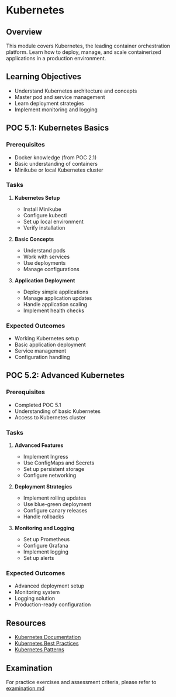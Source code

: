 # Kubernetes

## Overview
This module covers Kubernetes, the leading container orchestration platform. Learn how to deploy, manage, and scale containerized applications in a production environment.

## Learning Objectives
- Understand Kubernetes architecture and concepts
- Master pod and service management
- Learn deployment strategies
- Implement monitoring and logging

## POC 5.1: Kubernetes Basics

### Prerequisites
- Docker knowledge (from POC 2.1)
- Basic understanding of containers
- Minikube or local Kubernetes cluster

### Tasks
1. **Kubernetes Setup**
   - Install Minikube
   - Configure kubectl
   - Set up local environment
   - Verify installation

2. **Basic Concepts**
   - Understand pods
   - Work with services
   - Use deployments
   - Manage configurations

3. **Application Deployment**
   - Deploy simple applications
   - Manage application updates
   - Handle application scaling
   - Implement health checks

### Expected Outcomes
- Working Kubernetes setup
- Basic application deployment
- Service management
- Configuration handling

## POC 5.2: Advanced Kubernetes

### Prerequisites
- Completed POC 5.1
- Understanding of basic Kubernetes
- Access to Kubernetes cluster

### Tasks
1. **Advanced Features**
   - Implement Ingress
   - Use ConfigMaps and Secrets
   - Set up persistent storage
   - Configure networking

2. **Deployment Strategies**
   - Implement rolling updates
   - Use blue-green deployment
   - Configure canary releases
   - Handle rollbacks

3. **Monitoring and Logging**
   - Set up Prometheus
   - Configure Grafana
   - Implement logging
   - Set up alerts

### Expected Outcomes
- Advanced deployment setup
- Monitoring system
- Logging solution
- Production-ready configuration

## Resources
- [Kubernetes Documentation](https://kubernetes.io/docs/)
- [Kubernetes Best Practices](https://kubernetes.io/docs/concepts/configuration/overview/)
- [Kubernetes Patterns](https://kubernetes.io/docs/concepts/configuration/overview/)

## Examination
For practice exercises and assessment criteria, please refer to [examination.md](examination.md) 